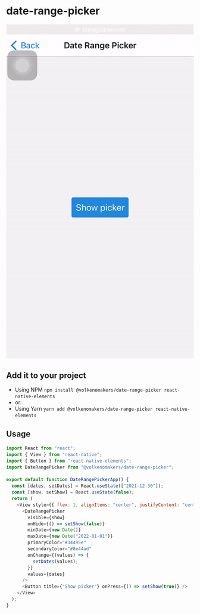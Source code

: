 # date-range-picker

![Single select](https://raw.githubusercontent.com/VolkenoMakers/date-range-picker/files/demo.gif)

## Add it to your project

- Using NPM
  `npm install @volkenomakers/date-range-picker react-native-elements`
- or:
- Using Yarn
  `yarn add @volkenomakers/date-range-picker react-native-elements`

## Usage

```javascript
import React from "react";
import { View } from "react-native";
import { Button } from "react-native-elements";
import DateRangePicker from "@volkenomakers/date-range-picker";

export default function DateRangePickerApp() {
  const [dates, setDates] = React.useState(["2021-12-30"]);
  const [show, setShow] = React.useState(false);
  return (
    <View style={{ flex: 1, alignItems: "center", justifyContent: "center" }}>
      <DateRangePicker
        visible={show}
        onHide={() => setShow(false)}
        minDate={new Date()}
        maxDate={new Date("2022-01-01")}
        primaryColor="#34495e"
        secondaryColor="#8e44ad"
        onChange={(values) => {
          setDates(values);
        }}
        values={dates}
      />
      <Button title={"Show picker"} onPress={() => setShow(true)} />
    </View>
  );
}
```
